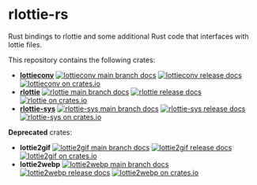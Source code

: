 # rlottie-rs

Rust bindings to rlottie and some additional Rust code that interfaces with lottie files.

This repository contains the following crates:

 - [**lottieconv**](lottieconv/README.md)
   [![lottieconv main branch docs](https://img.shields.io/badge/docs-main-blue.svg)](https://msrd0.github.io/rlottie-rs/doc/lottieconv/index.html)
   [![lottieconv release docs](https://img.shields.io/badge/docs-release-blue)](https://docs.msrd0.de/#lottieconv)
   [![lottieconv on crates.io](https://img.shields.io/crates/v/lottieconv.svg)](https://crates.io/crates/lottieconv)
 - [**rlottie**](rlottie/README.md)
   [![rlottie main branch docs](https://img.shields.io/badge/docs-main-blue.svg)](https://msrd0.github.io/rlottie-rs/doc/rlottie/index.html)
   [![rlottie release docs](https://img.shields.io/badge/docs-release-blue)](https://docs.msrd0.de/#rlottie)
   [![rlottie on crates.io](https://img.shields.io/crates/v/rlottie.svg)](https://crates.io/crates/rlottie)
 - [**rlottie-sys**](rlottie-sys/README.md)
   [![rlottie-sys main branch docs](https://img.shields.io/badge/docs-main-blue.svg)](https://msrd0.github.io/rlottie-rs/doc/rlottie-sys/index.html)
   [![rlottie-sys release docs](https://img.shields.io/badge/docs-release-blue)](https://docs.msrd0.de/#rlottie-sys)
   [![rlottie-sys on crates.io](https://img.shields.io/crates/v/rlottie-sys.svg)](https://crates.io/crates/rlottie-sys)

**Deprecated** crates:

 - **lottie2gif**
   [![lottie2gif main branch docs](https://img.shields.io/badge/docs-main-blue.svg)](https://msrd0.github.io/rlottie-rs/doc/lottie2gif/index.html)
   [![lottie2gif release docs](https://img.shields.io/badge/docs-release-blue)](https://docs.msrd0.de/#lottie2gif)
   [![lottie2gif on crates.io](https://img.shields.io/crates/v/lottie2gif.svg)](https://crates.io/crates/lottie2gif)
 - **lottie2webp**
   [![lottie2webp main branch docs](https://img.shields.io/badge/docs-main-blue.svg)](https://msrd0.github.io/rlottie-rs/doc/lottie2webp/index.html)
   [![lottie2webp release docs](https://img.shields.io/badge/docs-release-blue)](https://docs.msrd0.de/#lottie2webp)
   [![lottie2webp on crates.io](https://img.shields.io/crates/v/lottie2webp.svg)](https://crates.io/crates/lottie2webp)
